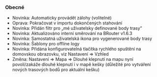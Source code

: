 ### Obecné
- Novinka: Automaticky provádět zálohy (volitelné)
- Oprava: Pokračovat v importu dokončených stahování
- Novinka: Přidán filtr pro „mé uživatelsky definované body trasy”
- Novinka: Aktualizováno interní směrování na BRouter v1.6.3
- Novinka: Samostatná uživatelská ikona pro vygenerované body trasy
- Novinka: Šablony pro offline logy
- Novinka: Přidána konfigurovatelná tlačítka rychlého spuštění na domovskou obrazovku, viz Nastavení => Vzhled
- Změna: Nastavení => Mapa => Dlouhé klepnutí na mapu nyní povolí/zakáže dlouhé klepnutí i v mapě kešky (důležité pro vytváření nových trasových bodů pro aktuální kešku)
